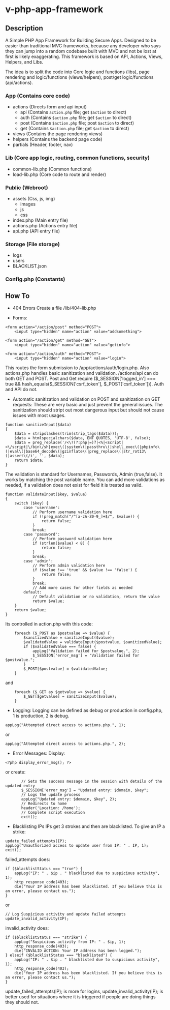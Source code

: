 # v-php-app-framework

## Description

A Simple PHP App Framework for Building Secure Apps. Designed to be easier than traditional MVC frameworks, because any developer who says they can jump into a random codebase built with MVC and not be lost at first is likely exaggerating. This framework is based on API, Actions, Views, Helpers, and Libs.

The idea is to split the code into Core logic and functions (libs), page rendering and logic/functions (views/helpers), post/get logic/functions (api/actions).

### App (Contains core code)

- actions (Directs form and api input)
  - api (Contains `action.php` file; get `$action` to direct)
  - auth (Contains `$action.php` file; get `$action` to direct)
  - post (Contains `$action.php` file; post `$action` to direct)
  - get (Contains `$action.php` file; get `$action` to direct)
- views (Contains the page rendering views)
- helpers (Contains the backend page code)
- partials (Header, footer, nav)

### Lib (Core app logic, routing, common functions, security)

- common-lib.php (Common functions)
- load-lib.php (Core code to route and render)

### Public (Webroot)

- assets (Css, js, img)
  - images
  - js
  - css
- index.php (Main entry file)
- actions.php (Actions entry file)
- api.php (API entry file)

### Storage (File storage)

- logs
- users
- BLACKLIST.json

### Config.php (Constants)

## How To

- 404 Errors
Create a file /lib/404-lib.php

- Forms:

```
<form action="/action/post" method="POST">
    <input type="hidden" name="action" value="addsomething">
```

```
<form action="/action/get" method="GET">
    <input type="hidden" name="action" value="getinfo">
```

```
<form action="/action/auth" method="POST">
    <input type="hidden" name="action" value="login">
```

This routes the form submission to /app/actions/auth/login.php. Also actions.php handles basic sanitization and validation. /actions/api can do both GET and POST. Post and Get require ($_SESSION['logged_in'] === true && hash_equals($_SESSION['csrf_token'], $_POST['csrf_token'])). Auth and API do not.

- Automatic sanitization and validation on POST and sanitization on GET requests:
  These are very basic and just prevent the general issues. The sanitization should stript out most dangerous input but should not cause issues with most usages.

```
function sanitizeInput($data)
{
    $data = stripslashes(trim(strip_tags($data)));
    $data = htmlspecialchars($data, ENT_QUOTES, 'UTF-8', false);
    $data = preg_replace('/<\?(?:php|=)?|<%|<script|<\/script|\/bin\/sh|exec\(|system\(|passthru\(|shell_exec\(|phpinfo\(|eval\(|base64_decode\(|gzinflate\(|preg_replace\(|str_rot13\(|assert\(/i', '', $data);
    return $data;
}
```

The validation is standard for Usernames, Passwords, Admin (true,false). It works by matching the post variable name. You can add more validations as needed, if a validation does not exist for field it is treated as valid.

```
function validateInput($key, $value)
{
    switch ($key) {
        case 'username':
            // Perform username validation here
            if (!preg_match("/^[a-zA-Z0-9_]+$/", $value)) {
                return false;
            }
            break;
        case 'password':
            // Perform password validation here
            if (strlen($value) < 8) {
                return false;
            }
            break;
        case 'admin':
            // Perform admin validation here
            if ($value !== 'true' && $value !== 'false') {
                return false;
            }
            break;
            // Add more cases for other fields as needed
        default:
            // Default validation or no validation, return the value
            return $value;
    }
    return $value;
}
```

Its controlled in action.php with this code:

```
    foreach ($_POST as $postvalue => $value) {
        $sanitizedValue = sanitizeInput($value);
        $validatedValue = validateInput($postvalue, $sanitizedValue);
        if ($validatedValue === false) {
            appLog("Validation failed for $postvalue.", 2);
            $_SESSION['error_msg'] = "Validation failed for $postvalue.";
        }
        $_POST[$postvalue] = $validatedValue;
    }
```

and

```
    foreach ($_GET as $getvalue => $value) {
        $_GET[$getvalue] = sanitizeInput($value);
    }
```

- Logging:
Logging can be defined as debug or production in config.php, 1 is production, 2 is debug.

```
appLog("Attempted direct access to actions.php.", 1);
```

or

```
appLog("Attempted direct access to actions.php.", 2);
```

- Error Messages:
Display:

```
<?php display_error_msg(); ?>
```

or create:

```
       // Sets the success message in the session with details of the updated entry
       $_SESSION['error_msg'] = "Updated entry: $domain, $key";
       // Logs the update process
       appLog("Updated entry: $domain, $key", 2);
       // Redirects to home
       header('Location: /home');
       // Complete script execution
       exit();
```

- Blacklisting IPs
IPs get 3 strokes and then are blacklisted. To give an IP a strike:

```
update_failed_attempts(IP);
appLog("Unauthorized access to update user from IP: " . IP, 1);
exit();
```

failed_attempts does:

```
if ($blacklistStatus === "true") {
    appLog("IP: " . $ip . " blacklisted due to suspicious activity", 1);
    http_response_code(403);
    die("Your IP address has been blacklisted. If you believe this is an error, please contact us.");
}
```

or

```
// Log Suspicious activity and update failed attempts
update_invalid_activity(IP);
```

invalid_activity does:

```
if ($blacklistStatus === "strike") {
    appLog("Suspicious activity from IP: " . $ip, 1);
    http_response_code(403);
    die("INVALID ACTION: Your IP address has been logged.");
} elseif ($blacklistStatus === "blacklisted") {
    appLog("IP: " . $ip . " blacklisted due to suspicious activity", 1);
    http_response_code(403);
    die("Your IP address has been blacklisted. If you believe this is an error, please contact us.");
}
```

update_failed_attempts(IP); is more for logins, update_invalid_activity(IP); is better used for situations where it is triggered if people are doing things they should not.
